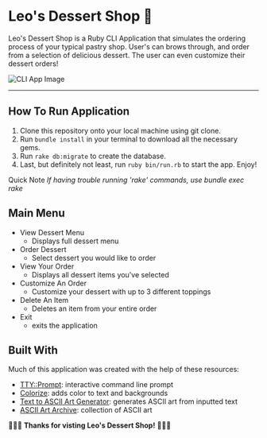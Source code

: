 Leo's Dessert Shop 🍰
========================

Leo's Dessert Shop is a Ruby CLI Application that simulates the ordering process of your typical pastry shop.
User's can brows through, and order from a selection of delicious dessert. The user can even customize
their dessert orders!

![CLI App Image](../ruby-project-alt-guidelines-nyc04-seng-ft-041920/lib/images/CLI_app_intro_screen.png)

---
## How To Run Application

1. Clone this repository onto your local machine using git clone.
2. Run `bundle install` in your terminal to download all the necessary gems.
3. Run `rake db:migrate` to create the database.
4. Last, but definitely not least, run `ruby bin/run.rb` to start the app. Enjoy!

Quick Note *If having trouble running 'rake' commands, use bundle exec rake*

## Main Menu

- View Dessert Menu
  - Displays full dessert menu
- Order Dessert
  - Select dessert you would like to order
- View Your Order
  - Displays all dessert items you've selected
- Customize An Order
  - Customize your dessert with up to 3 different toppings
- Delete An Item
  - Deletes an item from your entire order
- Exit
  - exits the application

## Built With

Much of this application was created with the help of these resources:

- [TTY::Prompt](https://github.com/piotrmurach/tty-prompt#21-ask): interactive command line prompt
- [Colorize](https://github.com/fazibear/colorize): adds color to text and backgrounds
- [Text to ASCII Art Generator](http://patorjk.com/software/taag/#p=display&f=Graffiti&t=Type%20Something%20): generates ASCII art from inputted text
- [ASCII Art Archive](https://www.asciiart.eu/): collection of ASCII art

🍨🥧🍰 **Thanks for visting Leo's Dessert Shop!** 🍨🥧🍰